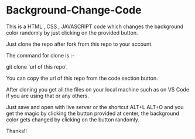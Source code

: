 # Background-Change-Code
This is a HTML , CSS , JAVASCRIPT code which changes the background color randomly by just clicking on the provided button.

Just clone the repo after fork from this repo to your account.

The command for clone is :-

git clone 'url of this repo'.

You can copy the url of this repo from the code section button.

After cloning you get all the files on your local machine such as on VS Code if you are using that or any others.

Just save and open with live server or the shortcut ALT+L ALT+O and you get the magic by clicking the button provided at center, the background color gets changed by clicking on the button randomly.

Thanks!!
